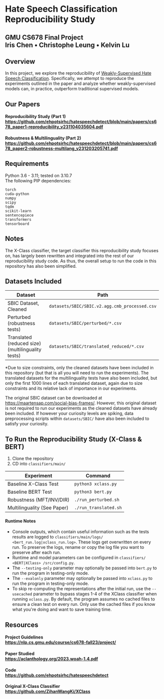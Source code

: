 # Hate Speech Classification Reproducibility Study
## GMU CS678 Final Project<br>Iris Chen • Christophe Leung • Kelvin Lu


## Overview
In this project, we explore the reproducibility of [Weakly-Supervised Hate Speech Classification](https://aclanthology.org/2023.woah-1.4.pdf). Specifically, we attempt to reproduce the experiments outlined in the paper and analyze whether weakly-supervised models can, in practice, outperform traditional supervised models.

## Our Papers
#### Reproducibility Study (Part 1)<br><https://github.com/ehpotsirhc/hatespeechdetect/blob/main/papers/cs678_paper1-reproducibility_v231104035604.pdf>
#### Robustness & Multilinguality (Part 2)<br><https://github.com/ehpotsirhc/hatespeechdetect/blob/main/papers/cs678_paper2-robustness-multilang_v231203205741.pdf>   

## Requirements
Python 3.6 - 3.11; tested on 3.10.7  
The following PIP dependencies:
```
torch
cuda-python
numpy
scipy
tqdm
scikit-learn
sentencepiece
transformers
tensorboard
```

## Notes
The X-Class classifier, the target classifier this reproducibility study focuses on, has largely been rewritten and integrated into the rest of our reproducibility study code. As thus, the overall setup to run the code in this repository has also been simplified.


## Datasets Included
| Dataset                                           | Path                                          |
|---------------------------------------------------|-----------------------------------------------|
| SBIC Dataset, Cleaned                             | `datasets/SBIC/SBIC.v2.agg.cmb_processed.csv` |
| Perturbed (robustness tests)                      | `datasets/SBIC/perturbed/*.csv`               |
| Translated (reduced size) (multilinguality tests) | `datasets/SBIC/translated_reduced/*.csv`      |

*Due to size constraints, only the cleaned datasets have been included in this repository (but that is all you will need to run the experiments). The translated datasets for the multilinguality tests have also been included, but only the first 1000 lines of each translated dataset, again due to size constraints and its relative lack of importance in our experiments.

The original SBIC dataset can be downloaded at https://maartensap.com/social-bias-frames/. However, this original dataset is not required to run our experiments as the cleaned datasets have already been included. If however your curiosity levels are spiking, data preprocessing scripts within `datasets/SBIC/` have also been included to satisfy your curiosity.


## To Run the Reproducibility Study (X-Class & BERT)
1) Clone the repository 
2) CD into `classifiers/main/`

| Experiment                  | Command               |
|-----------------------------|-----------------------|
| Baseline X-Class Test       | `python3 xclass.py`   |
| Baseline BERT Test          | `python3 bert.py`     |
| Robustness (MFT/INV/DIR)    | `./run_perturbed.sh`  |
| Multilinguality (See Paper) | `./run_translated.sh` |

#### Runtime Notes
* Console outputs, which contain useful information such as the tests results are logged to `classifiers/main/logs/ <bert_run.log|xclass_run.log>`. These logs get overwritten on every run. To preserve the logs, rename or copy the log file you want to preserve after each run.
* Runtime and model parameters can be configured in `classifiers/ <BERT|XClass> /src/config.py`.
* The `--testing-only` parameter may optionally be passed into `bert.py` to run the program in testing-only mode.
* The `--evalonly` parameter may optionally be passed into `xclass.py` to run the program in testing-only mode.
* To skip re-computing the representations after the initial run, use the `--usecached` parameter to bypass stages 1-4 of the XClass classifier when running `xclass.py`. By default, the program assumes no cached files to ensure a clean test on every run. Only use the cached files if you know what you're doing and want to save training time.



## Resources
#### Project Guidelines<br><https://nlp.cs.gmu.edu/course/cs678-fall23/project/>   
#### Paper Studied<br><https://aclanthology.org/2023.woah-1.4.pdf>  
#### Code <br><https://github.com/ehpotsirhc/hatespeechdetect>
#### Original X-Class Classifier<br><https://github.com/ZihanWangKi/XClass>

